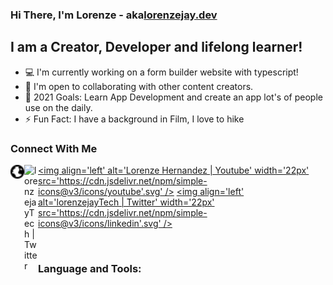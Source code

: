 ### Hi There, I'm Lorenze - aka[lorenzejay.dev](https://lorenzejay.dev/)

## I am a Creator, Developer and lifelong learner!

- 💻 I'm currently working on a form builder website with typescript!
- 🤝 I'm open to collaborating with other content creators.
- 🎯 2021 Goals: Learn App Development and create an app lot's of people use on the daily.
- ⚡ Fun Fact: I have a background in Film, I love to hike

### Connect With Me

[<img align='left'  alt='lorenzejay' width='22px' src='https://raw.githubusercontent.com/iconic/open-iconic/master/svg/globe.svg' />](https://lorenzejay.dev/)
[<img align='left'  alt='lorenzejayTech | Twitter' width='22px' src='https://cdn.jsdelivr.net/npm/simple-icons@v3/icons/twitter.svg' />](https://twitter.com/lorenzejaytech)
[<img align='left' alt='Lorenze Hernandez | Youtube' width='22px' src='https://cdn.jsdelivr.net/npm/simple-icons@v3/icons/youtube'.svg' />](https://www.youtube.com/channel/ucjyobkvhv4dmnuewghcmf7w)
[<img align='left' alt='lorenzejayTech | Twitter' width='22px' src='https://cdn.jsdelivr.net/npm/simple-icons@v3/icons/linkedin'.svg' />](https://www.linkedin.com/in/lorenzehernandez/)

<br />

### Language and Tools:
